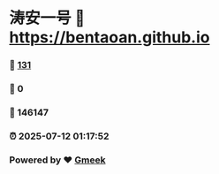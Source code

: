 # 涛安一号 :link: https://bentaoan.github.io 
### :page_facing_up: [131](https://bentaoan.github.io/tag.html) 
### :speech_balloon: 0 
### :hibiscus: 146147 
### :alarm_clock: 2025-07-12 01:17:52 
### Powered by :heart: [Gmeek](https://github.com/Meekdai/Gmeek)
